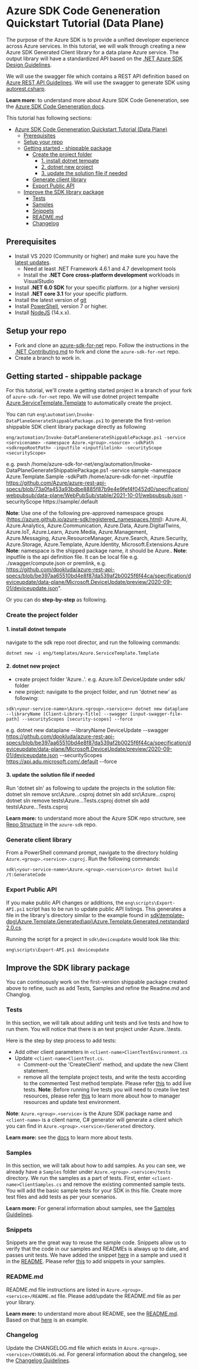 # Azure SDK Code Geneneration Quickstart Tutorial (Data Plane)
The purpose of the Azure SDK is to provide a unified developer experience across Azure services. In this tutorial, we will walk through creating a new Azure SDK Generated Client library for a data plane Azure service.  The output library will have a standardized API based on the  [.NET Azure SDK Design Guidelines](https://azure.github.io/azure-sdk/dotnet_introduction.html).

We will use the swagger file which contains a REST API definition based on [Azure REST API Guidelines](https://github.com/microsoft/api-guidelines/blob/vNext/azure/Guidelines.md). We will use the swagger to generate SDK using [autorest.csharp](https://github.com/Azure/autorest.csharp).

**Learn more**: to understand more about Azure SDK Code Geneneration, see the [Azure SDK Code Geneneration docs](https://github.com/Azure/azure-sdk-for-net/blob/main/sdk/core/Azure.Core/samples/ProtocolMethods.md).

This tutorial has following sections:

- [Azure SDK Code Geneneration Quickstart Tutorial (Data Plane)](#azure-sdk-code-geneneration-quickstart-tutorial-data-plane)
  - [Prerequisites](#prerequisites)
  - [Setup your repo](#setup-your-repo)
  - [Getting started - shippable package](#getting-started---shippable-package)
    - [Create the project folder](#create-the-project-folder)
      - [1. install dotnet tempate](#1-install-dotnet-tempate)
      - [2. dotnet new project](#2-dotnet-new-project)
      - [3. update the solution file if needed](#3-update-the-solution-file-if-needed)
    - [Generate client library](#generate-client-library)
    - [Export Public API](#export-public-api)
  - [Improve the SDK library package](#improve-the-sdk-library-package)
    - [Tests](#tests)
    - [Samples](#samples)
    - [Snippets](#snippets)
    - [README.md](#readmemd)
    - [Changelog](#changelog)

<!-- /TOC -->

## Prerequisites ##

- Install VS 2020 (Community or higher) and make sure you have the [latest updates](https://www.visualstudio.com/).
  - Need at least .NET Framework 4.6.1 and 4.7 development tools
  - Install the **.NET Core cross-platform development** workloads in VisualStudio
- Install **.NET 6.0 SDK** for your specific platform. (or a higher version)
- Install **.NET core 3.1** for your specific platform.
- Install the latest version of [git](https://git-scm.com/downloads)
- Install [PowerShell](https://docs.microsoft.com/powershell/scripting/install/installing-powershell), version 7 or higher.
- Install [NodeJS](https://nodejs.org/) (14.x.x).

## Setup your repo ##

- Fork and clone an [azure-sdk-for-net](https://github.com/Azure/azure-sdk-for-net) repo. Follow the instructions in the [.NET Contributing.md](https://github.com/Azure/azure-sdk-for-net/issues/12903) to fork and clone the `azure-sdk-for-net` repo.
- Create a branch to work in. 

## Getting started - shippable package ##

For this tutorial, we'll create a getting started project in a branch of your fork of `azure-sdk-for-net` repo. We will use dotnet project tempalte [Azure.ServiceTemplate.Template](https://github.com/Azure/azure-sdk-for-net/) to automatically create the project.

You can run `eng\automation\Invoke-DataPlaneGenerateShippablePackage.ps1` to generate the first-verion shippable SDK client library package directly as following
```
eng/automation/Invoke-DataPlaneGenerateShippablePackage.ps1 -service <servicename> -namespace Azure.<group>.<source> -sdkPath <sdkrepoRootPath> -inputfile <inputfilelink> -securityScope <securityScope>
```

e.g.
pwsh /home/azure-sdk-for-net/eng/automation/Invoke-DataPlaneGenerateShippablePackage.ps1 -service sample -namespace Azure.Template.Sample -sdkPath /home/azure-sdk-for-net -inputfile https://github.com/Azure/azure-rest-api-specs/blob/73a0fa453a93bdbe8885f87b9e4e9fef4f0452d0/specification/webpubsub/data-plane/WebPubSub/stable/2021-10-01/webpubsub.json -securityScope https://sample/.default

**Note**: Use one of the following pre-approved namespace groups (https://azure.github.io/azure-sdk/registered_namespaces.html): Azure.AI, Azure.Analytics, Azure.Communication, Azure.Data, Azure.DigitalTwins, Azure.IoT, Azure.Learn, Azure.Media, Azure.Management, Azure.Messaging, Azure.ResourceManager, Azure.Search, Azure.Security, Azure.Storage, Azure.Template, Azure.Identity, Microsoft.Extensions.Azure
**Note**: namespace is the shipped package name, it should be Azure.<group>.<service>
**Note**: inputfile is the api definition file. It can be local file e.g. ./swagger/compute.json or premlink, e.g. https://github.com/dpokluda/azure-rest-api-specs/blob/be397aa65510bd4e8f87da539af2b0025f6f44ca/specification/deviceupdate/data-plane/Microsoft.DeviceUpdate/preview/2020-09-01/deviceupdate.json".

Or you can do **step-by-step** as following.

### Create the project folder ###

#### 1. install dotnet tempate ####
navigate to the sdk repo root director, and run the following commands:

```
dotnet new -i eng/templates/Azure.ServiceTemplate.Template
```

#### 2. dotnet new project ####
- create project folder 'Azure.<group>.<service>'. e.g. Azure.IoT.DeviceUpdate under sdk/<service> folder
- new project: navigate to the project folder, and run 'dotnet new' as following:
  
```
sdk\<your-service-name>\Azure.<group>.<service>> dotnet new dataplane --libraryName [Client-Library-Title] --swagger [input-swagger-file-path] --securityScopes [security-scopes] --force
```
e.g.
dotnet new dataplane --libraryName DeviceUpdate --swagger https://github.com/dpokluda/azure-rest-api-specs/blob/be397aa65510bd4e8f87da539af2b0025f6f44ca/specification/deviceupdate/data-plane/Microsoft.DeviceUpdate/preview/2020-09-01/deviceupdate.json --securityScopes https://api.adu.microsoft.com/.default --force

#### 3. update the solution file if needed ####
Run 'dotnet sln' as following to update the projects in the solution file:
dotnet sln remove src\Azure.<grouop>.<service>.csproj
dotnet sln add src\Azure.<grouop>.<service>.csproj
dotnet sln remove tests\Azure.<grouop>.<service>.Tests.csproj
dotnet sln add tests\Azure.<grouop>.<service>.Tests.csproj

**Learn more:** to understand more about the Azure SDK repo structure, see [Repo Structure](https://github.com/Azure/azure-sdk/blob/master/docs/policies/repostructure.md) in the `azure-sdk` repo.

### Generate client library ###

From a PowerShell command prompt, navigate to the directory holding `Azure.<group>.<service>.csproj`. Run the following commands:
```
sdk\<your-service-name>\Azure.<group>.<service>\src> dotnet build /t:GenerateCode
```

### Export Public API ###

If you make public API changes or additions, the `eng\scripts\Export-API.ps1` script has to be run to update public API listings. This generates a file in the library's directory similar to the example found in [sdk\template-dpg\Azure.Template.Generated\api\Azure.Template.Generated.netstandard2.0.cs](https://github.com/Azure/azure-sdk-for-net/blob/main/sdk/template-dpg/Azure.Template.Generated/api/Azure.Template.Generated.netstandard2.0.cs).

Running the script for a project in `sdk\deviceupdate` would look like this: 
```
eng\scripts\Export-API.ps1 deviceupdate
```

## Improve the SDK library package ##
You can continuously work on the first-version shippable package created above to refine, such as add Tests, Samples and refine the Readme.md and Changlog.
### Tests ###

In this section, we will talk about adding unit tests and live tests and how to run them. You will notice that there is an test project under Azure.<group>.<service>\tests.

Here is the step by step process to add tests:
- Add other client parameters in `<client-name>ClientTestEnvironment.cs`
- Update `<client-name>ClientTest.cs`. 
  - Comment-out the 'CreateClient' method, and update the new <service>Client statement.
  - remove all the template project tests, and write the tests according to the commented Test method template. Please refer [this](https://github.com/Azure/azure-sdk-for-net/blob/main/CONTRIBUTING.md#live-testing) to add live tests.
**Note**: Before running live tests you will need to create live test resources, please refer [this](https://github.com/Azure/azure-sdk-for-net/blob/main/eng/common/TestResources/README.md) to learn more about how to manager resources and update test environment.

**Note**: `Azure.<group>.<service>` is the Azure SDK package name and `<client-name>` is a client name, C# generator will generate a client which you can find in `Azure.<group>.<service>/Generated` directory.

**Learn more:** see the [docs](https://github.com/Azure/azure-sdk-for-net/blob/main/CONTRIBUTING.md#to-test-1) to learn more about tests.

### Samples ###

In this section, we will talk about how to add samples. As you can see, we already have a `Samples` folder under `Azure.<group>.<service>/tests` directory. We run the samples as a part of tests. First, enter `<client-name>ClientSamples.cs` and remove the existing commented sample tests. You will add the basic sample tests for your SDK in this file. Create more test files and add tests as per your scenarios.

**Learn more:** For general information about samples, see the [Samples Guidelines](https://azure.github.io/azure-sdk/dotnet_introduction.html#dotnet-samples).

### Snippets ###

Snippets are the great way to reuse the sample code. Snippets allow us to verify that the code in our samples and READMEs is always up to date, and passes unit tests. We have added the snippet [here](https://github.com/Azure/azure-sdk-for-net/blob/main/sdk/template-dpg/Azure.Template.Generated/tests/Samples/TemplateServiceSamples.HelloWorld.cs#L30) in a sample and used it in the [README](https://github.com/Azure/azure-sdk-for-net/blob/main/sdk/template-dpg/Azure.Template.Generated/README.md#create-resource). Please refer [this](https://github.com/Azure/azure-sdk-for-net/blob/main/CONTRIBUTING.md#updating-sample-snippets) to add snippets in your samples.

### README.md ###

README.md file instructions are listed in `Azure.<group>.<service>/README.md` file. Please add/update the README.md file as per your library.

**Learn more:** to understand more about README, see the [README.md](https://github.com/Azure/azure-sdk-for-net/blob/main/sdk/template-dpg/Azure.Template.Generated/README.md). Based on that [here](https://github.com/Azure/azure-sdk-for-net/blob/main/sdk/keyvault/Azure.Security.KeyVault.Keys/README.md) is an example.

### Changelog ###

Update the CHANGELOG.md file which exists in `Azure.<group>.<service>/CHANGELOG.md`. For general information about the changelog, see the [Changelog Guidelines](https://azure.github.io/azure-sdk/policies_releases.html#change-logs).